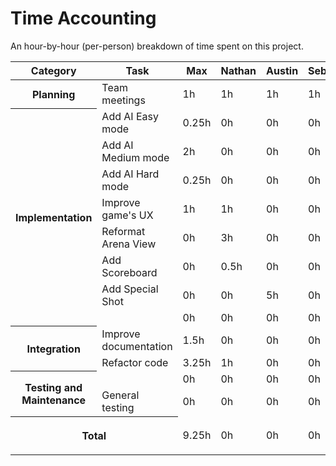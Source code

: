 # Time Accounting

An hour-by-hour (per-person) breakdown of time spent on this project.

<table>
    <thead>
        <tr>
            <th>Category</th>
            <th>Task</th>
            <th>Max</th>
            <th>Nathan</th>
            <th>Austin</th>
            <th>Sebastian</th>
            <th>Zach</th>
        </tr>
    </thead>
    <tbody>
        <tr>
            <th rowspan=1>Planning</th>
            <td>Team meetings</td>
            <td>1h</td>
            <td>1h</td>
            <td>1h</td>
            <td>1h</td>
            <td>1h</td>
        </tr>
        <tr>
            <th rowspan=8>Implementation</th>
            <td>Add AI Easy mode</td>
            <td>0.25h</td>
            <td>0h</td>
            <td>0h</td>
            <td>0h</td>
            <td>0h</td>
        </tr>
        <tr>
            <td>Add AI Medium mode</td>
            <td>2h</td>
            <td>0h</td>
            <td>0h</td>
            <td>0h</td>
            <td>2h</td>
        </tr>
        <tr>
            <td>Add AI Hard mode</td>
            <td>0.25h</td>
            <td>0h</td>
            <td>0h</td>
            <td>0h</td>
            <td>0h</td>
        </tr>
        <tr>
            <td>Improve game's UX</td>
            <td>1h</td>
            <td>1h</td>
            <td>0h</td>
            <td>0h</td>
            <td>0h</td>
        </tr>
        <tr>
            <td>Reformat Arena View</td>
            <td>0h</td>
            <td>3h</td>
            <td>0h</td>
            <td>0h</td>
            <td>0h</td>
        </tr>
        <tr>
            <td>Add Scoreboard</td>
            <td>0h</td>
            <td>0.5h</td>
            <td>0h</td>
            <td>0h</td>
            <td>0h</td>
        </tr>
        <tr>
            <td>Add Special Shot</td>
            <td>0h</td>
            <td>0h</td>
            <td>5h</td>
            <td>0h</td>
            <td>0h</td>
        </tr>
        <tr>
            <td></td>
            <td>0h</td>
            <td>0h</td>
            <td>0h</td>
            <td>0h</td>
            <td>0h</td>
        </tr>
        <tr>
            <th rowspan=2>Integration</th>
            <td>Improve documentation</td>
            <td>1.5h</td>
            <td>0h</td>
            <td>0h</td>
            <td>0h</td>
            <td>0h</td>
        </tr>
        <tr>
            <td>Refactor code</td>
            <td>3.25h</td>
            <td>1h</td>
            <td>0h</td>
            <td>0h</td>
            <td>0h</td>
        </tr>
        <tr>
            <th rowspan=2>Testing and Maintenance</th>
            <td></td>
            <td>0h</td>
            <td>0h</td>
            <td>0h</td>
            <td>0h</td>
            <td>0h</td>
        </tr>
        <tr>
            <td>General testing</td>
            <td>0h</td>
            <td>0h</td>
            <td>0h</td>
            <td>0h</td>
            <td>0h</td>
        </tr>
        <tr>
            <th colspan=2>

Total

</th>
            <td>9.25h</td>
            <td>0h</td>
            <td>0h</td>
            <td>0h</td>
            <td>0h</td>
        </tr>
    </tbody>
</table>
